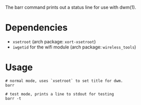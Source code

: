 The barr command prints out a status line for use with dwm(1).

# Dependencies

- `xsetroot` (arch package: `xort-xsetroot`)
- `iwgetid` for the wifi module (arch package: `wireless_tools`)


# Usage

```shell
# normal mode, uses `xsetroot` to set title for dwm.
barr

# test mode, prints a line to stdout for testing
barr -t
```

